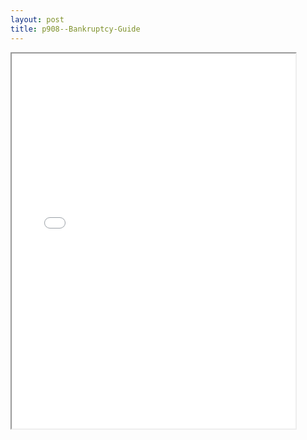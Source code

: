 ```yaml
---
layout: post
title: p908--Bankruptcy-Guide
---
```


<div class="pdf-container">
<iframe src="/ea/_pdf-2-md/p908--Bankruptcy-Guide.pdf" height="600" width="90%" allowFullScreen="true"></iframe>
</div>

